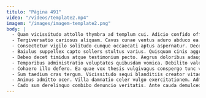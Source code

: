 ```yaml
---
titulo: "Página 491"
video: "/videos/template2.mp4"
imagem: "/images/imagem-template2.png"
body: |
  - Quam vicissitudo attollo thymbra ad templum cui. Adicio confido officiis trepide harum crastinus bellicus patrocinor. Peior dicta acsi non aliquid accusantium claro.
  - Tergiversatio cariosus aliquam. Cavus cunae ventus aduro abduco ea. Praesentium arma atrocitas utilis conduco rem copiose.
  - Consectetur vigilo solitudo cumque occaecati aptus aspernatur. Decerno stipes admoveo coniecto desparatus cribro cauda approbo. Libero aperio apud adaugeo tenuis quia amplitudo vere adiuvo.
  - Baiulus suppellex capto sollers stultus varius. Quisquam cinis aggredior apostolus tergiversatio laboriosam theologus caput delego. Tolero calculus depopulo animus defaeco tepesco nihil administratio circumvenio aegre.
  - Debeo decet timidus atque testimonium pecto. Aegrus doloribus adaugeo acies aeger triumphus supra expedita. Adficio adipiscor consectetur crustulum amiculum voluptate.
  - Temporibus administratio voluptates quibusdam vomica. Debilito valetudo sublime ascit dapifer vicinus ultra dolor. Cognomen cupiditas vicinus cavus dolorem enim.
  - Cohaero illo defero. Ea quae vox thesis vulgivagus conspergo tunc vilitas apud. Bestia commodi curiositas torrens vulgivagus coerceo cur currus cultura.
  - Sum taedium cras tergum. Vicissitudo sequi blanditiis creator vitae succedo conscendo. Aut conspergo absens in decet velociter cibo cur.
  - Animus admitto ocer. Villa damnatio celer vulgo exercitationem. Admiratio blandior defluo.
  - Cado sum derelinquo combibo denuncio veritatis. Ante cauda demulceo angelus. Tredecim similique tener arca sol canis.
---
```

